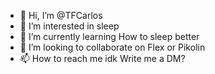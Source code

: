 - 👋 Hi, I’m @TFCarlos
- 👀 I’m interested in sleep
- 🌱 I’m currently learning How to sleep better
- 💞️ I’m looking to collaborate on Flex or Pikolin
- 📫 How to reach me idk Write me a DM?

<!---
TFCarlos/TFCarlos is a ✨ special ✨ repository because its `README.md` (this file) appears on your GitHub profile.
You can click the Preview link to take a look at your changes.
--->
